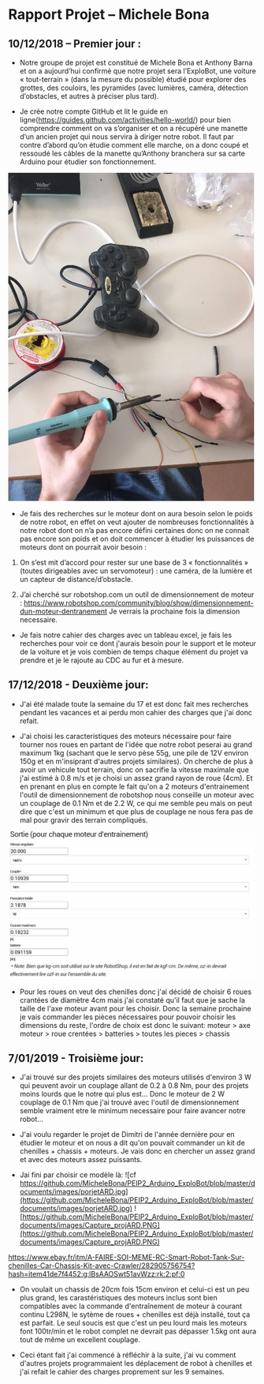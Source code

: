 # Rapport Projet – Michele Bona

## 10/12/2018 – Premier jour :


* Notre groupe de projet est constitué de Michele Bona et Anthony Barna et on a aujourd’hui confirmé que notre projet sera l’ExploBot, une voiture « tout-terrain » (dans la mesure du possible) étudié pour explorer des grottes, des couloirs, les pyramides (avec lumières, caméra, détection d’obstacles, et autres à préciser plus tard).

* Je crée notre compte GitHub et lit le guide en ligne(https://guides.github.com/activities/hello-world/) pour bien comprendre comment on va s’organiser et on a récupéré une manette d’un ancien projet qui nous servira à diriger notre robot. Il faut par contre d’abord qu’on étudie comment elle marche, on a donc coupé et ressoudé les câbles de la manette qu’Anthony branchera sur sa carte Arduino pour étudier son fonctionnement.

![Soudage cables, cf documents/images/ima.jpg](https://github.com/MicheleBona/PEIP2_Arduino_ExploBot/blob/master/documents/images/ima.jpg)
  
* Je fais des recherches sur le moteur dont on aura besoin selon le poids de notre robot, en effet on veut ajouter de nombreuses fonctionnalités à notre robot dont on n’a pas encore défini certaines donc on ne connait pas encore son poids et on doit commencer à étudier les puissances de moteurs dont on pourrait avoir besoin :

1. On s’est mit d’accord pour rester sur une base de 3 « fonctionnalités » (toutes dirigeables avec un servomoteur) : une caméra, de la lumière et un capteur de distance/d’obstacle.

2. J’ai cherché sur robotshop.com un outil de dimensionnement de moteur : https://www.robotshop.com/community/blog/show/dimensionnement-dun-moteur-dentranement
Je verrais la prochaine fois la dimension necessaire.

* Je fais notre cahier des charges avec un tableau excel, je fais les recherches pour voir ce dont j'aurais besoin pour le support et le moteur de la voiture et je vois combien de temps chaque élément du projet va prendre et je le rajoute au CDC au fur et à mesure.


## 17/12/2018 - Deuxième jour:


* J'ai été malade toute la semaine du 17 et est donc fait mes recherches pendant les vacances et ai perdu mon cahier des charges que j'ai donc refait.

* J'ai choisi les caracteristiques des moteurs nécessaire pour faire tourner nos roues en partant de l'idée que notre robot peserai au grand maximum 1kg (sachant que le servo pèse 55g, une pile de 12V environ 150g et en m'insiprant d'autres projets similaires). On cherche de plus à avoir un vehicule tout terrain, donc on sacrifie la vitesse maximale que j'ai estimé à 0.8 m/s et je choisi un assez grand rayon de roue (4cm). Et en prenant en plus en compte le fait  qu'on a 2 moteurs d'entrainement l'outil de dimensionnement de robotshop nous conseille un moteur avec un couplage de 0.1 Nm et de 2.2 W, ce qui me semble peu mais on peut dire que c'est un minimum et que plus de couplage ne nous fera pas de mal pour gravir des terrain compliqués.

![Caractéristiques du moteur, cf documents/images/carac_moteur.png](https://github.com/MicheleBona/PEIP2_Arduino_ExploBot/blob/master/documents/images/carac_moteur.png)

* Pour les roues on veut des chenilles donc j'ai décidé de choisir 6 roues crantées de diamètre 4cm mais j'ai constaté qu'il faut que je sache la taille de l'axe moteur avant pour les choisir. Donc la semaine prochaine je vais commander les pièces nécessaires pour pouvoir choisir les dimensions du reste, l'ordre de choix est donc le suivant: moteur > axe moteur > roue crentées > batteries > toutes les pieces > chassis


## 7/01/2019 - Troisième jour:


* J'ai trouvé sur des projets similaires des moteurs utilisés d'environ 3 W qui peuvent avoir un couplage allant de 0.2 à 0.8 Nm, pour des projets moins lourds que le notre qui plus est... Donc le moteur de 2 W couplage de 0.1 Nm que j'ai trouvé avec l'outil de dimensionnement semble vraiment etre le minimum necessaire pour faire avancer notre robot...

* J'ai voulu regarder le projet de Dimitri de l'année dernière pour en étudier le moteur et on nous a dit qu'on pouvait commander un kit de chenilles + chassis + moteurs. Je vais donc en chercher un assez grand et avec des moteurs assez puissants.

* Jai fini par choisir ce modèle là: 
![cf https://github.com/MicheleBona/PEIP2_Arduino_ExploBot/blob/master/documents/images/porjetARD.jpg](https://github.com/MicheleBona/PEIP2_Arduino_ExploBot/blob/master/documents/images/porjetARD.jpg)
![https://github.com/MicheleBona/PEIP2_Arduino_ExploBot/blob/master/documents/images/Capture_projARD.PNG](https://github.com/MicheleBona/PEIP2_Arduino_ExploBot/blob/master/documents/images/Capture_projARD.PNG)


https://www.ebay.fr/itm/A-FAIRE-SOI-MEME-RC-Smart-Robot-Tank-Sur-chenilles-Car-Chassis-Kit-avec-Crawler/282905756754?hash=item41de7f4452:g:lBsAAOSwt51avWzz:rk:2:pf:0

* On voulait un chassis de 20cm fois 15cm environ et celui-ci est un peu plus grand, les carastéristiques des moteurs inclus sont bien compatibles avec la commande d'entraînement de moteur à courant continu L298N, le sytème de roues + chenilles est déjà installé, tout ça est parfait. Le seul soucis est que c'est un peu lourd mais les moteurs font 100tr/min et le robot complet ne devrait pas dépasser 1.5kg ont aura tout de même un excellent couplage.

* Ceci étant fait j'ai commencé à réfléchir à la suite, j'ai vu comment d'autres projets programmaient les déplacement de robot à chenilles et j'ai refait le cahier des charges proprement sur les 9 semaines.


